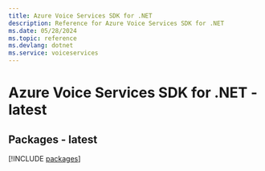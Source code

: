 ```yaml
---
title: Azure Voice Services SDK for .NET
description: Reference for Azure Voice Services SDK for .NET
ms.date: 05/28/2024
ms.topic: reference
ms.devlang: dotnet
ms.service: voiceservices
---
```

# Azure Voice Services SDK for .NET - latest
## Packages - latest
[!INCLUDE [packages](voice-services-index.md)]